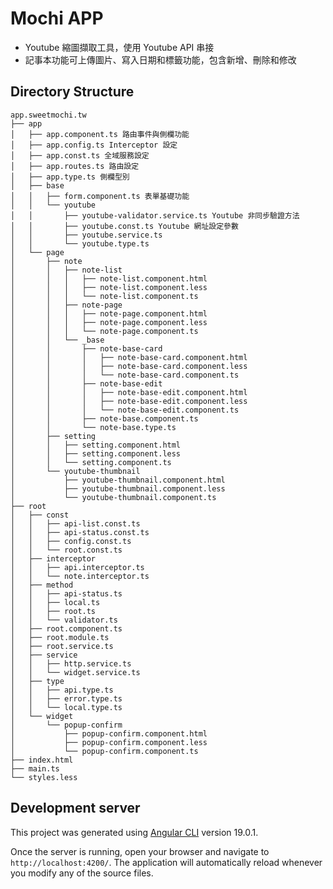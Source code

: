 # Mochi APP

+ Youtube 縮圖擷取工具，使用 Youtube API 串接
+ 記事本功能可上傳圖片、寫入日期和標籤功能，包含新增、刪除和修改

## Directory Structure

```
app.sweetmochi.tw
├── app
│   ├── app.component.ts 路由事件與側欄功能
│   ├── app.config.ts Interceptor 設定
│   ├── app.const.ts 全域服務設定
│   ├── app.routes.ts 路由設定
│   ├── app.type.ts 側欄型別
│   ├── base
│   │   ├── form.component.ts 表單基礎功能
│   │   └── youtube
│   │       ├── youtube-validator.service.ts Youtube 非同步驗證方法
│   │       ├── youtube.const.ts Youtube 網址設定參數
│   │       ├── youtube.service.ts
│   │       └── youtube.type.ts
│   └── page
│       ├── note
│       │   ├── note-list
│       │   │   ├── note-list.component.html
│       │   │   ├── note-list.component.less
│       │   │   └── note-list.component.ts
│       │   ├── note-page
│       │   │   ├── note-page.component.html
│       │   │   ├── note-page.component.less
│       │   │   └── note-page.component.ts
│       │   └── _base
│       │       ├── note-base-card
│       │       │   ├── note-base-card.component.html
│       │       │   ├── note-base-card.component.less
│       │       │   └── note-base-card.component.ts
│       │       ├── note-base-edit
│       │       │   ├── note-base-edit.component.html
│       │       │   ├── note-base-edit.component.less
│       │       │   └── note-base-edit.component.ts
│       │       ├── note-base.component.ts
│       │       └── note-base.type.ts
│       ├── setting
│       │   ├── setting.component.html
│       │   ├── setting.component.less
│       │   └── setting.component.ts
│       └── youtube-thumbnail
│           ├── youtube-thumbnail.component.html
│           ├── youtube-thumbnail.component.less
│           └── youtube-thumbnail.component.ts
├── root
│   ├── const
│   │   ├── api-list.const.ts
│   │   ├── api-status.const.ts
│   │   ├── config.const.ts
│   │   └── root.const.ts
│   ├── interceptor
│   │   ├── api.interceptor.ts
│   │   └── note.interceptor.ts
│   ├── method
│   │   ├── api-status.ts
│   │   ├── local.ts
│   │   ├── root.ts
│   │   └── validator.ts
│   ├── root.component.ts
│   ├── root.module.ts
│   ├── root.service.ts
│   ├── service
│   │   ├── http.service.ts
│   │   └── widget.service.ts
│   ├── type
│   │   ├── api.type.ts
│   │   ├── error.type.ts
│   │   └── local.type.ts
│   └── widget
│       └── popup-confirm
│           ├── popup-confirm.component.html
│           ├── popup-confirm.component.less
│           └── popup-confirm.component.ts
├── index.html
├── main.ts
└── styles.less
```

## Development server

This project was generated using [Angular CLI](https://github.com/angular/angular-cli) version 19.0.1.

Once the server is running, open your browser and navigate to `http://localhost:4200/`. The application will automatically reload whenever you modify any of the source files.
